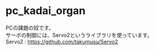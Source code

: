 # pc_kadai_organ
PCの課題の奴です。  
サーボの制御には、Servo2というライブラリを使っています。  
Servo2 : <https://github.com/takumusu/Servo2>
